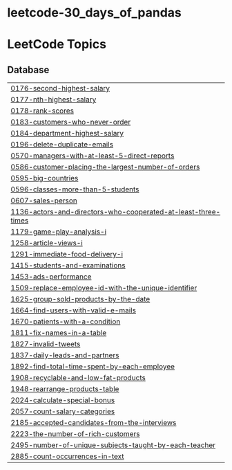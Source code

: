 # leetcode-30_days_of_pandas
<!---LeetCode Topics Start-->
# LeetCode Topics
## Database
|  |
| ------- |
| [0176-second-highest-salary](https://github.com/mas-tono/leetcode-30_days_of_pandas/tree/master/0176-second-highest-salary) |
| [0177-nth-highest-salary](https://github.com/mas-tono/leetcode-30_days_of_pandas/tree/master/0177-nth-highest-salary) |
| [0178-rank-scores](https://github.com/mas-tono/leetcode-30_days_of_pandas/tree/master/0178-rank-scores) |
| [0183-customers-who-never-order](https://github.com/mas-tono/leetcode-30_days_of_pandas/tree/master/0183-customers-who-never-order) |
| [0184-department-highest-salary](https://github.com/mas-tono/leetcode-30_days_of_pandas/tree/master/0184-department-highest-salary) |
| [0196-delete-duplicate-emails](https://github.com/mas-tono/leetcode-30_days_of_pandas/tree/master/0196-delete-duplicate-emails) |
| [0570-managers-with-at-least-5-direct-reports](https://github.com/mas-tono/leetcode-30_days_of_pandas/tree/master/0570-managers-with-at-least-5-direct-reports) |
| [0586-customer-placing-the-largest-number-of-orders](https://github.com/mas-tono/leetcode-30_days_of_pandas/tree/master/0586-customer-placing-the-largest-number-of-orders) |
| [0595-big-countries](https://github.com/mas-tono/leetcode-30_days_of_pandas/tree/master/0595-big-countries) |
| [0596-classes-more-than-5-students](https://github.com/mas-tono/leetcode-30_days_of_pandas/tree/master/0596-classes-more-than-5-students) |
| [0607-sales-person](https://github.com/mas-tono/leetcode-30_days_of_pandas/tree/master/0607-sales-person) |
| [1136-actors-and-directors-who-cooperated-at-least-three-times](https://github.com/mas-tono/leetcode-30_days_of_pandas/tree/master/1136-actors-and-directors-who-cooperated-at-least-three-times) |
| [1179-game-play-analysis-i](https://github.com/mas-tono/leetcode-30_days_of_pandas/tree/master/1179-game-play-analysis-i) |
| [1258-article-views-i](https://github.com/mas-tono/leetcode-30_days_of_pandas/tree/master/1258-article-views-i) |
| [1291-immediate-food-delivery-i](https://github.com/mas-tono/leetcode-30_days_of_pandas/tree/master/1291-immediate-food-delivery-i) |
| [1415-students-and-examinations](https://github.com/mas-tono/leetcode-30_days_of_pandas/tree/master/1415-students-and-examinations) |
| [1453-ads-performance](https://github.com/mas-tono/leetcode-30_days_of_pandas/tree/master/1453-ads-performance) |
| [1509-replace-employee-id-with-the-unique-identifier](https://github.com/mas-tono/leetcode-30_days_of_pandas/tree/master/1509-replace-employee-id-with-the-unique-identifier) |
| [1625-group-sold-products-by-the-date](https://github.com/mas-tono/leetcode-30_days_of_pandas/tree/master/1625-group-sold-products-by-the-date) |
| [1664-find-users-with-valid-e-mails](https://github.com/mas-tono/leetcode-30_days_of_pandas/tree/master/1664-find-users-with-valid-e-mails) |
| [1670-patients-with-a-condition](https://github.com/mas-tono/leetcode-30_days_of_pandas/tree/master/1670-patients-with-a-condition) |
| [1811-fix-names-in-a-table](https://github.com/mas-tono/leetcode-30_days_of_pandas/tree/master/1811-fix-names-in-a-table) |
| [1827-invalid-tweets](https://github.com/mas-tono/leetcode-30_days_of_pandas/tree/master/1827-invalid-tweets) |
| [1837-daily-leads-and-partners](https://github.com/mas-tono/leetcode-30_days_of_pandas/tree/master/1837-daily-leads-and-partners) |
| [1892-find-total-time-spent-by-each-employee](https://github.com/mas-tono/leetcode-30_days_of_pandas/tree/master/1892-find-total-time-spent-by-each-employee) |
| [1908-recyclable-and-low-fat-products](https://github.com/mas-tono/leetcode-30_days_of_pandas/tree/master/1908-recyclable-and-low-fat-products) |
| [1948-rearrange-products-table](https://github.com/mas-tono/leetcode-30_days_of_pandas/tree/master/1948-rearrange-products-table) |
| [2024-calculate-special-bonus](https://github.com/mas-tono/leetcode-30_days_of_pandas/tree/master/2024-calculate-special-bonus) |
| [2057-count-salary-categories](https://github.com/mas-tono/leetcode-30_days_of_pandas/tree/master/2057-count-salary-categories) |
| [2185-accepted-candidates-from-the-interviews](https://github.com/mas-tono/leetcode-30_days_of_pandas/tree/master/2185-accepted-candidates-from-the-interviews) |
| [2223-the-number-of-rich-customers](https://github.com/mas-tono/leetcode-30_days_of_pandas/tree/master/2223-the-number-of-rich-customers) |
| [2495-number-of-unique-subjects-taught-by-each-teacher](https://github.com/mas-tono/leetcode-30_days_of_pandas/tree/master/2495-number-of-unique-subjects-taught-by-each-teacher) |
| [2885-count-occurrences-in-text](https://github.com/mas-tono/leetcode-30_days_of_pandas/tree/master/2885-count-occurrences-in-text) |
<!---LeetCode Topics End-->